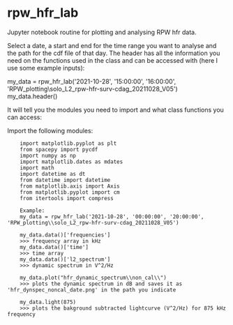 # rpw_hfr_lab
Jupyter notebook routine for plotting and analysing RPW hfr data.

Select a date, a start and end for the time range you want to analyse and the path for the cdf file of that day.
The header has all the information you need on the functions used in the class and can be accessed with (here I use some example inputs):

my_data = rpw_hfr_lab('2021-10-28', '15:00:00', '16:00:00', 'RPW_plotting\solo_L2_rpw-hfr-surv-cdag_20211028_V05')
my_data.header()

It will tell you the modules you need to import and what class functions you can access:

Import the following modules:
        
        import matplotlib.pyplot as plt
        from spacepy import pycdf
        import numpy as np
        import matplotlib.dates as mdates
        import math
        import datetime as dt
        from datetime import datetime
        from matplotlib.axis import Axis
        from matplotlib.pyplot import cm
        from itertools import compress
        
        Example:
        my_data = rpw_hfr_lab('2021-10-28', '00:00:00', '20:00:00', 'RPW_plotting\\solo_L2_rpw-hfr-surv-cdag_20211028_V05')
        
        my_data.data()['frequencies']
        >>> frequency array in kHz
        my_data.data()['time']
        >>> time array
        my_data.data()['l2_spectrum']
        >>> dynamic spectrum in V^2/Hz
        
        my_data.plot("hfr_dynamic_spectrum\\non_cal\\")
        >>> plots the dynamic spectrum in dB and saves it as 'hfr_dynspec_noncal_date.png' in the path you indicate
        
        my_data.light(875)
        >>> plots the bakground subtracted lightcurve (V^2/Hz) for 875 kHz frequency
        

